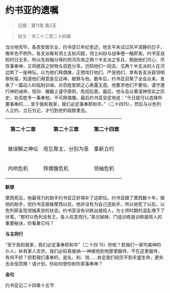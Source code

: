 # 约书亚的遗嘱 

> 日期：第11周 第2天

> 经文：书二十二至二十四章

当分地完毕，各民安居乐业，约书亚已年纪老迈，他生平未试过风平浪静的日子，晚年也不例外。各支派每有领土主权问题，领土纠纷与战争便一触即发。约书亚自知时日无多，所以先祝福分得约但河东岸之两个半支派之军兵，勉励他们尽心、尽性事奉神，又将掳获之财物与百姓分享。岂知他们一回去，见两个半支派的人在河边筑了一座神坛，以为他们拜偶像，正想攻打他们、严惩他们，幸有各支派首领明察秋亳，知道他们用意是见证神，献祭与他。数年后，约书亚召聚了全会众来，发表了一篇动人的临别训诲，对百姓爱顾之心表露无遗。他要求他们不要怕，谨守遵行神的诫命，信仰、婚姻上谨守原则，免招后患。最后，他与会众重温神信实之历史，劝百姓专一事奉他，不可拜偶像。最后约书亚坚定地说：“今日就可以选择所要事奉的……至于我和我家，我们必定事奉耶和华。”（二十四15），然后与以色列人立约、立石为记，才归到他列祖那里去。

<table>
 <tbody>
  <tr>
   <th><p>第二十二章</p></th>
   <th><p>第二十三章</p></th>
   <th><p>第二十四章</p></th>
  </tr>
  <tr>
   <td><p>被误解之神坛</p></td>
   <td><p>毋忘靠主、分别为圣</p></td>
   <td><p>重新立约</p></td>
  </tr>
  <tr>
   <td><p>内哄危机</p></td>
   <td><p>拜偶像危机</p></td>
   <td><p>领袖危机</p></td>
  </tr>
 </tbody>
</table>

**默想**

摩西死后，他最得力的助手约书亚正好填补了这职位。约书亚跟了摩西数十年，做他的助手，但约书亚接替摩西以后，他并没有为自己选助手，所以他死了以后，以色列即呈现领袖真空的状态。约书亚没有训练出接班人，为士师时期的混乱埋下了伏笔，“那时以色列没有王，各人任意而行。”弟兄姊妹，门徒训练是训练接班人的重要秘诀，你看重它吗？

**与主同行**

“至于我和我家，我们必定事奉耶和华”（二十四 15）你呢？若我们一家均属神的仆人，纵有家人去世，我们必较易接纳──神接他到他那里服侍，不在这里服侍，有何不好？但若我们事奉的，是名、利、钱……肯定我们经历不到丰盛生命，更失去永恒赏赐！请计划，你如何使你和你家事奉神？

**金句**

约书亚记二十四章十五节
